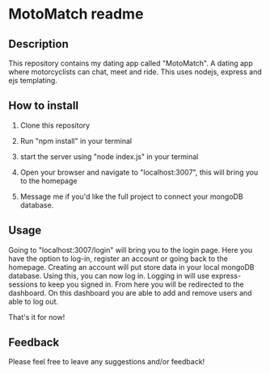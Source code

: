 # MotoMatch readme

## Description

This repository contains my dating app called "MotoMatch". A dating app where motorcyclists can chat, meet and ride.
This uses nodejs, express and ejs templating.

## How to install

1. Clone this repository

2. Run "npm install" in your terminal

3. start the server using "node index.js" in your terminal

4. Open your browser and navigate to "localhost:3007", this will bring you to the homepage

5. Message me if you'd like the full project to connect your mongoDB database.

## Usage

Going to "localhost:3007/login" will bring you to the login page. Here you have the option to log-in, register an account or going back to the homepage. Creating an account will put store data in your local mongoDB database. Using this, you can now log in. Logging in will use express-sessions to keep you signed in. From here you will be redirected to the dashboard. On this dashboard you are able to add and remove users and able to log out.

That's it for now!

## Feedback

Please feel free to leave any suggestions and/or feedback!
